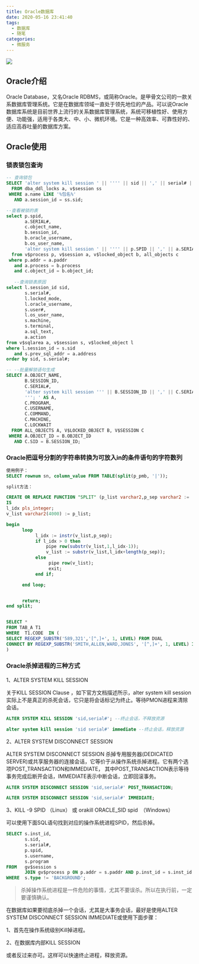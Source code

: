 ```yaml
---
title: Oracle数据库
date: 2020-05-16 23:41:40
tags:
  - 数据库
  - 随笔
categories:
  - 微服务
---
```


![](https://cdn.jsdelivr.net/gh/uncmd/MyResource/Hexo/images/oracle.jpg)

<!-- more -->

## Oracle介绍

Oracle Database，又名Oracle RDBMS，或简称Oracle。是甲骨文公司的一款关系数据库管理系统。它是在数据库领域一直处于领先地位的产品。可以说Oracle数据库系统是目前世界上流行的关系数据库管理系统，系统可移植性好、使用方便、功能强，适用于各类大、中、小、微机环境。它是一种高效率、可靠性好的、适应高吞吐量的数据库方案。

## Oracle使用

### 锁表锁包查询

```sql
-- 查询锁包
SELECT 'alter system kill session ' || '''' || sid || ',' || serial# || '''immediate;', a.*
  FROM dba_ddl_locks a, v$session ss
 WHERE a.name LIKE '%包名%'
   AND a.session_id = ss.sid;

--查看被锁的表
select p.spid,
       a.SERIAL#,
       c.object_name,
       b.session_id,
       b.oracle_username,
       b.os_user_name,
       'alter system kill session ' || '''' || p.SPID || ',' || a.SERIAL# || '''' || ';' strsql
  from v$process p, v$session a, v$locked_object b, all_objects c
 where p.addr = a.paddr
   and a.process = b.process
   and c.object_id = b.object_id;
   
   --查询锁表原因
select l.session_id sid, 
       s.serial#, 
       l.locked_mode, 
       l.oracle_username, 
       s.user#, 
       l.os_user_name, 
       s.machine, 
       s.terminal, 
       a.sql_text, 
       a.action
from v$sqlarea a, v$session s, v$locked_object l 
where l.session_id = s.sid 
   and s.prev_sql_addr = a.address 
order by sid, s.serial#;

-- --批量解锁语句生成
SELECT A.OBJECT_NAME,
       B.SESSION_ID,
       C.SERIAL#,
       'alter system kill session ''' || B.SESSION_ID || ',' || C.SERIAL# ||
       '''; ' AS A,
       C.PROGRAM,
       C.USERNAME,
       C.COMMAND,
       C.MACHINE,
       C.LOCKWAIT
  FROM ALL_OBJECTS A, V$LOCKED_OBJECT B, V$SESSION C
 WHERE A.OBJECT_ID = B.OBJECT_ID
   AND C.SID = B.SESSION_ID;
```

### Oracle把逗号分割的字符串转换为可放入in的条件语句的字符数列

```sql
使用例子：
SELECT rownum sn, column_value FROM TABLE(split(p_pmb, '|'));

split方法：

CREATE OR REPLACE FUNCTION "SPLIT" (p_list varchar2,p_sep varchar2 := ',') return type_split pipelined
IS
l_idx pls_integer;
v_list varchar2(4000) := p_list;

begin
      loop
           l_idx := instr(v_list,p_sep);
           if l_idx > 0 then
               pipe row(substr(v_list,1,l_idx-1));
               v_list := substr(v_list,l_idx+length(p_sep));
           else
                pipe row(v_list);
                exit;
           end if;

      end loop;


      return;
end split;


SELECT *
FROM TAB_A T1 
WHERE  T1.CODE  IN (
SELECT REGEXP_SUBSTR('589,321','[^,]+', 1, LEVEL) FROM DUAL
CONNECT BY REGEXP_SUBSTR('SMITH,ALLEN,WARD,JONES', '[^,]+', 1, LEVEL) IS NOT NULL
)

```

### Oracle杀掉进程的三种方式

1、ALTER SYSTEM KILL SESSION

关于KILL SESSION Clause ，如下官方文档描述所示，alter system kill session实际上不是真正的杀死会话，它只是将会话标记为终止。等待PMON进程来清除会话。

```sql
ALTER SYSTEM KILL SESSION 'sid,serial#'; --终止会话，不释放资源

alter system kill session 'sid serial#' immediate --终止会话，释放资源
```

2、ALTER SYSTEM DISCONNECT SESSION

ALTER SYSTEM DISCONNECT SESSION 杀掉专用服务器(DEDICATED SERVER)或共享服务器的连接会话，它等价于从操作系统杀掉进程。它有两个选项POST_TRANSACTION和IMMEDIATE， 其中POST_TRANSACTION表示等待事务完成后断开会话，IMMEDIATE表示中断会话，立即回滚事务。

```sql
ALTER SYSTEM DISCONNECT SESSION 'sid,serial#' POST_TRANSACTION;

ALTER SYSTEM DISCONNECT SESSION 'sid,serial#' IMMEDIATE;
```

3、KILL -9 SPID （Linux） 或 orakill ORACLE_SID spid　（Windows）

可以使用下面SQL语句找到对应的操作系统进程SPID，然后杀掉。

```sql
SELECT s.inst_id,
       s.sid,
       s.serial#,
       p.spid,
       s.username,
       s.program
FROM   gv$session s
       JOIN gv$process p ON p.addr = s.paddr AND p.inst_id = s.inst_id
WHERE  s.type != 'BACKGROUND';
```

> 杀掉操作系统进程是一件危险的事情，尤其不要误杀。所以在执行前，一定要谨慎确认。

在数据库如果要彻底杀掉一个会话，尤其是大事务会话，最好是使用ALTER SYSTEM DISCONNECT SESSION IMMEDIATE或使用下面步骤：

1、首先在操作系统级别Kill掉进程。

2、在数据库内部KILL SESSION

或者反过来亦可。这样可以快速终止进程，释放资源。